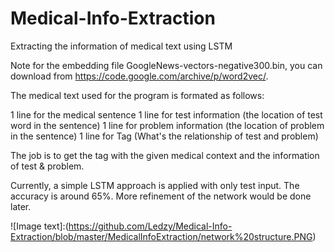 # Medical-Info-Extraction
Extracting the information of medical text using LSTM

Note for the embedding file GoogleNews-vectors-negative300.bin, you can download from https://code.google.com/archive/p/word2vec/.

The medical text used for the program is formated as follows:

1 line for the medical sentence
1 line for test information (the location of test word in the sentence)
1 line for problem information (the location of problem in the sentence)
1 line for Tag (What's the relationship of test and problem)

The job is to get the tag with the given medical context and the information of test & problem.

Currently, a simple LSTM approach is applied with only test input. The accuracy is around 65%. More refinement of the network would be done later.

![Image text]:(https://github.com/Ledzy/Medical-Info-Extraction/blob/master/MedicalInfoExtraction/network%20structure.PNG)
